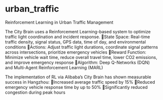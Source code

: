 # urban_traffic
Reinforcement Learning in Urban Traffic Management

The City Brain uses a Reinforcement Learning-based system to optimize traffic light coordination and incident response.
State Space: Real-time traffic density, signal status, GPS data, time of day, and environmental conditions
Actions: Adjust traffic light durations, coordinate signal patterns across intersections, prioritize emergency vehicles
Reward Function: Minimize vehicle wait time, reduce overall travel time, lower CO2 emissions, and improve emergency response
Algorithm: Deep Q-Networks (DQN) and Multi-Agent Reinforcement Learning (MARL)

The implementation of RL via Alibaba’s City Brain has shown measurable success in Hangzhou:
Increased average traffic speed by 15%
Reduced emergency vehicle response time by up to 50%
Significantly reduced congestion during peak hours
